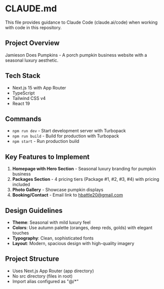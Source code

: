 # CLAUDE.md

This file provides guidance to Claude Code (claude.ai/code) when working with code in this repository.

## Project Overview
Jamieson Does Pumpkins - A porch pumpkin business website with a seasonal luxury aesthetic.

## Tech Stack
- Next.js 15 with App Router
- TypeScript
- Tailwind CSS v4
- React 19

## Commands
- `npm run dev` - Start development server with Turbopack
- `npm run build` - Build for production with Turbopack
- `npm start` - Run production build

## Key Features to Implement
1. **Homepage with Hero Section** - Seasonal luxury branding for pumpkin business
2. **Packages Section** - 4 pricing tiers (Package #1, #2, #3, #4) with pricing included
3. **Photo Gallery** - Showcase pumpkin displays
4. **Booking/Contact** - Email link to hbattle20@gmail.com

## Design Guidelines
- **Theme**: Seasonal with mild luxury feel
- **Colors**: Use autumn palette (oranges, deep reds, golds) with elegant touches
- **Typography**: Clean, sophisticated fonts
- **Layout**: Modern, spacious design with high-quality imagery

## Project Structure
- Uses Next.js App Router (app directory)
- No src directory (files in root)
- Import alias configured as "@/*"